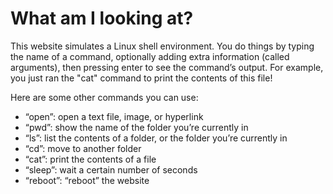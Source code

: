 # What am I looking at?

This website simulates a Linux shell environment. You do things by typing the
name of a command, optionally adding extra information (called arguments),
then pressing enter to see the command’s output. For example, you just ran the
"cat" command to print the contents of this file!

Here are some other commands you can use:

* “open”: open a text file, image, or hyperlink
* “pwd”: show the name of the folder you’re currently in
* “ls”: list the contents of a folder, or the folder you’re currently in
* “cd”: move to another folder
* “cat”: print the contents of a file
* “sleep”: wait a certain number of seconds
* “reboot”: “reboot” the website
